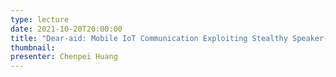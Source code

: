 ```yaml
---
type: lecture
date: 2021-10-20T20:00:00
title: "Dear-aid: Mobile IoT Communication Exploiting Stealthy Speaker-to-gyroscope Channel"
thumbnail: 
presenter: Chenpei Huang
---
```

